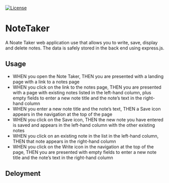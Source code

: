 [![License](https://img.shields.io/badge/License-MIT-blue.svg)](https://opensource.org/licenses/MIT)

# NoteTaker
A Noate Taker web application use that allows you to write, save, display and delete notes. The data is safely stored in the back end using express.js. 

## Usage
  - WHEN you open the Note Taker, THEN you are presented with a landing page with a link to a notes page
  - WHEN you click on the link to the notes page, THEN you are presented with a page with existing notes listed in the left-hand column, plus empty fields to enter a new note title and the note’s text in the right-hand column
  - WHEN you enter a new note title and the note’s text, THEN a Save icon appears in the navigation at the top of the page
  - WHEN you click on the Save icon, THEN the new note you have entered is saved and appears in the left-hand column with the other existing notes
  - WHEN you click on an existing note in the list in the left-hand column, THEN that note appears in the right-hand column
  - WHEN you click on the Write icon in the navigation at the top of the page, THEN you are presented with empty fields to enter a new note title and the note’s text in the right-hand column

## Deloyment


